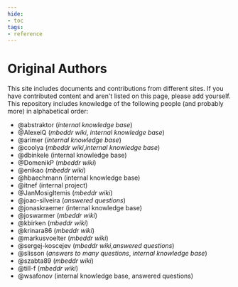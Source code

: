 ```yaml
---
hide:
- toc
tags:
- reference
---
```


# Original Authors

This site includes documents and contributions from different sites. If you have contributed content and aren't listed on this page,
please add yourself. This repository includes knowledge of the following people (and probably more) in alphabetical order:

- @abstraktor (*internal knowledge base*)
- @AlexeiQ (*mbeddr wiki*, *internal knowledge base*)
- @arimer (*internal knowledge base*)
- @coolya (*mbeddr wiki*,*internal knowledge base*)
- @dbinkele (internal knowledge base)
- @DomenikP (*mbeddr wiki*)
- @enikao (*mbeddr wiki*)
- @hbaechmann (internal knowledge base)
- @itnef (internal project)
- @JanMosigItemis (*mbeddr wiki*)
- @joao-silveira (*answered questions*)
- @jonaskraemer (internal knowledge base)
- @joswarmer (*mbeddr wiki*)
- @kbirken (*mbeddr wiki*)
- @krinara86 (*mbeddr wiki*)
- @markusvoelter (*mbeddr wiki*)
- @sergej-koscejev (*mbeddr wiki*,*answered questions*)
- @slisson (*answers to many questions*, *internal knowledge base*)
- @szabta89 (*mbeddr wiki*)
- @till-f (*mbeddr wiki*)
- @wsafonov (internal knowledge base, answered questions)